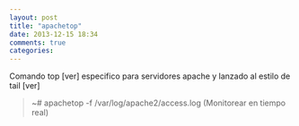 ```yaml
---
layout: post
title: "apachetop"
date: 2013-12-15 18:34
comments: true
categories: 
---
```

Comando top [ver] especifico para servidores apache y lanzado al estilo de tail [ver]

>~# apachetop -f /var/log/apache2/access.log (Monitorear en tiempo real)

